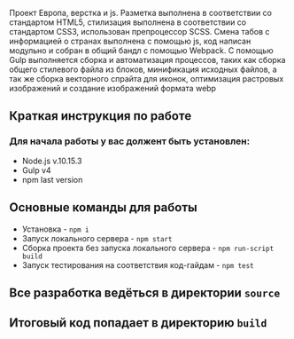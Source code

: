 Проект Европа, верстка и js. Разметка выполнена в соответствии со стандартом HTML5, стилизация выполнена в соответствии со стандартом CSS3, использован препроцессор SCSS. Смена табов с информацией о странах выполнена с помощью js, код написан модульно и собран в общий бандл с помощью Webpack. C помощью Gulp выполняется сборка и автоматизация процессов, таких как сборка общего стилевого файла из блоков, минификация исходных файлов, а так же сборка векторного спрайта для иконок, оптимизация растровых изображений и создание изображений формата webp
## Краткая инструкция по работе
### Для начала работы у вас должент быть установлен:
* Node.js v.10.15.3
* Gulp v4
* npm last version
## Основные команды для работы
* Установка - `npm i`
* Запуск локального сервера - `npm start`
* Сборка проекта без запуска локального сервера - `npm run-script build`
* Запуск тестирования на соответствия код-гайдам - `npm test`

## Все разработка ведёться в директории `source`
## Итоговый код попадает в директорию `build`
